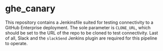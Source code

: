 # ghe_canary

This repository contains a Jenkinsfile suited for testing connectivity to a GitHub Enterprise deployment.  The sole parameter is `CLONE_URL`, which should be set to the URL of the repo to be cloned to test connectivity.  Last of all, Slack and the `slackSend` Jenkins plugin are required for this pipeline to operate.